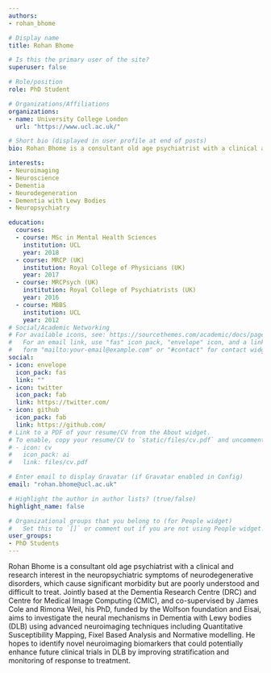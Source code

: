 ```yaml
---
authors:
- rohan_bhome

# Display name
title: Rohan Bhome

# Is this the primary user of the site?
superuser: false

# Role/position
role: PhD Student

# Organizations/Affiliations
organizations:
- name: University College London
  url: "https://www.ucl.ac.uk/"

# Short bio (displayed in user profile at end of posts)
bio: Rohan Bhome is a consultant old age psychiatrist with a clinical and research interest in the neuropsychiatric symptoms of neurodegenerative disorders, which cause significant morbidity but are poorly understood and difficult to treat. Jointly based at the Dementia Research Centre (DRC) and Centre for Medical Image Computing (CMIC), and co-supervised by James Cole and Rimona Weil, his PhD, funded by the Wolfson foundation and Eisai, aims to investigate the neural mechanisms in Dementia with Lewy bodies (DLB) using advanced neuroimaging techniques including Quantitative Susceptibility Mapping, Fixel Based Analysis and Normative modelling. He hopes to identify novel neuroimaging biomarkers that could potentially enhance future clinical trials in DLB by improving stratification and monitoring of response to treatment.

interests:
- Neuroimaging
- Neuroscience
- Dementia
- Neurodegeneration
- Dementia with Lewy Bodies
- Neuropsychiatry

education:
  courses:
  - course: MSc in Mental Health Sciences
    institution: UCL
    year: 2018
  - course: MRCP (UK)
    institution: Royal College of Physicians (UK)
    year: 2017
  - course: MRCPsych (UK)
    institution: Royal College of Psychiatrists (UK)
    year: 2016
  - course: MBBS
    institution: UCL
    year: 2012  
# Social/Academic Networking
# For available icons, see: https://sourcethemes.com/academic/docs/page-builder/#icons
#   For an email link, use "fas" icon pack, "envelope" icon, and a link in the
#   form "mailto:your-email@example.com" or "#contact" for contact widget.
social:
- icon: envelope
  icon_pack: fas
  link: ""
- icon: twitter
  icon_pack: fab
  link: https://twitter.com/
- icon: github
  icon_pack: fab
  link: https://github.com/
# Link to a PDF of your resume/CV from the About widget.
# To enable, copy your resume/CV to `static/files/cv.pdf` and uncomment the lines below.
# - icon: cv
#   icon_pack: ai
#   link: files/cv.pdf

# Enter email to display Gravatar (if Gravatar enabled in Config)
email: "rohan.bhome@ucl.ac.uk"

# Highlight the author in author lists? (true/false)
highlight_name: false

# Organizational groups that you belong to (for People widget)
#   Set this to `[]` or comment out if you are not using People widget.
user_groups:
- PhD Students
---
```


Rohan Bhome is a consultant old age psychiatrist with a clinical and research interest in the neuropsychiatric symptoms of neurodegenerative disorders, which cause significant morbidity but are poorly understood and difficult to treat. Jointly based at the Dementia Research Centre (DRC) and Centre for Medical Image Computing (CMIC), and co-supervised by James Cole and Rimona Weil, his PhD, funded by the Wolfson foundation and Eisai, aims to investigate the neural mechanisms in Dementia with Lewy bodies (DLB) using advanced neuroimaging techniques including Quantitative Susceptibility Mapping, Fixel Based Analysis and Normative modelling. He hopes to identify novel neuroimaging biomarkers that could potentially enhance future clinical trials in DLB by improving stratification and monitoring of response to treatment.
